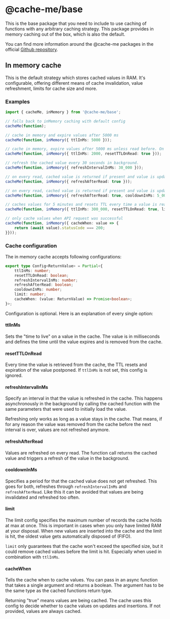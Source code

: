 # @cache-me/base

This is the base package that you need to include to use caching of functions with any arbitrary caching strategy. This package provides in memory caching out of the box, which is also the default.

You can find more information around the @cache-me packages in the official [Github repository](https://github.com/Stiffler93/cache-me#readme).

## In memory cache

This is the default strategy which stores cached values in RAM. It's configurable, offering different means of cache invalidation, value refreshment, limits for cache size and more.

### Examples

```typescript
import { cacheMe, inMemory } from '@cache-me/base';

// falls back to inMemory caching with default config
cacheMe(function);

// cache in memory and expire values after 5000 ms
cacheMe(function, inMemory({ ttlInMs: 5000 }));

// cache in memory, expire values after 5000 ms unless read before. On read, reset TTL.
cacheMe(function, inMemory({ ttlInMs: 2000, resetTTLOnRead: true }));

// refresh the cached value every 30 seconds in background.
cacheMe(function, inMemory({ refreshIntervalInMs: 30_000 }));

// on every read, cached value is returned if present and value is updated in the background
cacheMe(function, inMemory({ refreshAfterRead: true }));

// on every read, cached value is returned if present and value is updated in the background, but not more than once every 5 seconds
cacheMe(function, inMemory({ refreshAfterRead: true, cooldownInMs: 5_000 }));

// caches values for 5 minutes and resets TTL every time a value is read. Furthermore, makes sure that at no point in time there are more than 100 values cached at once.
cacheMe(function, inMemory({ ttlInMs: 300_000, resetTTLOnRead: true, limit: 100 }));

// only cache values when API request was successful
cacheMe(function, inMemory({ cacheWhen: value => {
    return (await value).statusCode === 200;
}}));
```

### Cache configuration

The in memory cache accepts following configurations:

```typescript
export type Config<ReturnValue> = Partial<{
    ttlInMs: number;
    resetTTLOnRead: boolean;
    refreshIntervalInMs: number;
    refreshAfterRead: boolean;
    cooldownInMs: number;
    limit: number;
    cacheWhen: (value: ReturnValue) => Promise<boolean>;
}>;
```

Configuration is optional. Here is an explanation of every single option:

#### ttlInMs

Sets the "time to live" on a value in the cache. The value is in milliseconds and defines the time until the value expires and is removed from the cache.

#### resetTTLOnRead

Every time the value is retrieved from the cache, the TTL resets and expiration of the value postponed. If `ttlInMs` is not set, this config is ignored.

#### refreshIntervalInMs

Specify an interval in that the value is refreshed in the cache. This happens asynchronously in the background by calling the cached function with the same parameters that were used to initially load the value.

Refreshing only works as long as a value stays in the cache. That means, if for any reason the value was removed from the cache before the next interval is over, values are not refreshed anymore.

#### refreshAfterRead

Values are refreshed on every read. The function call returns the cached value and triggers a refresh of the value in the background.

#### cooldownInMs

Specifies a period for that the cached value does not get refreshed. This goes for both, refreshes through `refreshIntervalInMs` and `refreshAfterRead`. Like this it can be avoided that values are being invalidated and refreshed too often.

#### limit

The limit config specifies the maximum number of records the cache holds at max at once. This is important in cases when you only have limited RAM at your disposal. When new values are inserted into the cache and the limit is hit, the oldest value gets automatically disposed of (FIFO).

`limit` only guarantees that the cache won't exceed the specified size, but it could remove cached values before the limit is hit. Especially when used in combination with `ttlInMs`.

#### cacheWhen

Tells the cache when to cache values. You can pass in an async function that takes a single argument and returns a boolean. The argument has to be the same type as the cached functions return type.

Returning "true" means values are being cached. The cache uses this config to decide whether to cache values on updates and insertions. If not provided, values are always cached.